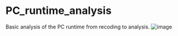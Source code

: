 # PC_runtime_analysis
Basic analysis of the PC runtime from recoding to analysis.
![image](https://user-images.githubusercontent.com/69020033/185649397-4cbc2cf5-94e8-47b3-9c99-2a605eb67d69.png)
